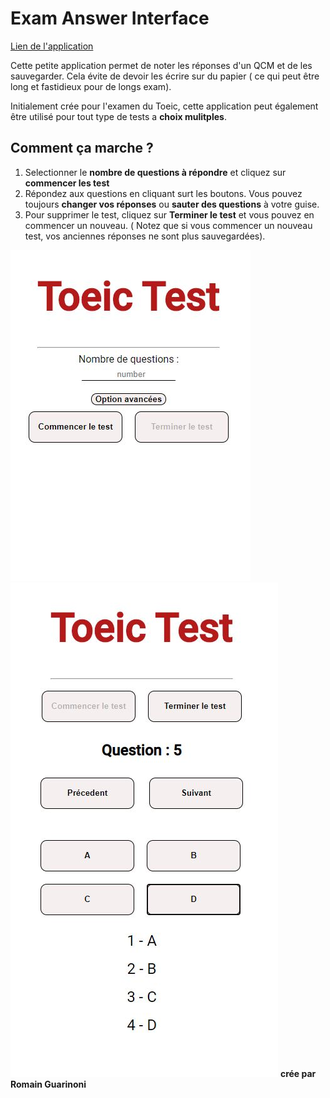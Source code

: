 # Exam Answer Interface

[Lien de l'application](https://romainguarinoni.github.io/Exam_answer_interface/)

Cette petite application permet de noter les réponses d'un QCM et de les sauvegarder. Cela évite de devoir les écrire sur du papier ( ce qui peut être long et fastidieux pour de longs exam).

Initialement crée pour l'examen du Toeic, cette application peut également être utilisé pour tout type de tests a **choix mulitples**.

## Comment ça marche ?

1. Selectionner le **nombre de questions à répondre** et cliquez sur **commencer les test**
2. Répondez aux questions en cliquant surt les boutons. Vous pouvez toujours **changer vos réponses** ou **sauter des questions** à votre guise.
3. Pour supprimer le test, cliquez sur **Terminer le test** et vous pouvez en commencer un nouveau. ( Notez que si vous commencer un nouveau test, vos anciennes réponses ne sont plus sauvegardées).

![image 1](images/Capture2.JPG)
![image 2](images/Capture1.JPG)
**crée par Romain Guarinoni**
